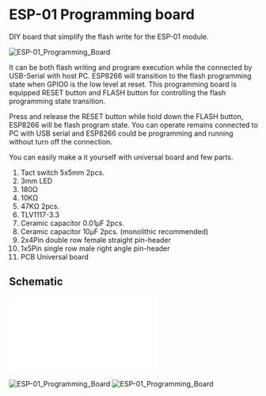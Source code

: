 # ESP-01 Programming board

DIY board that simplify the flash write for the ESP-01 module.


![ESP-01_Programming_Board](wiki/images/ESP-01_Programming_Board_pic01.jpg)

It can be both flash writing and program execution while the connected by USB-Serial with host PC.
ESP8266 will transition to the flash programming state when GPIO0 is the low level at reset. This programming board is equipped RESET button and FLASH button for controlling the flash programming state transition. 

Press and release the RESET button while hold down the FLASH button, ESP8266 will be flash program state. You can operate remains connected to PC with USB serial and ESP8266 could be programming and running without turn off the connection.

You can easily make a it yourself with universal board and few parts.

1. Tact switch 5x5mm 2pcs.
2. 3mm LED
3. 180Ω
4. 10KΩ
5. 47KΩ 2pcs.
6. TLV1117-3.3
7. Ceramic capacitor 0.01μF 2pcs.
8. Ceramic capacitor 10μF 2pcs. (monolithic recommended)
9. 2x4Pin double row female straight pin-header
10. 1x5Pin single row male right angle pin-header
11. PCB Universal board

## Schematic
![schematic](ESP-01_Breakout_Board.sch.pdf)

![ESP-01_Programming_Board](https://raw.github.com/wik/Hieromon/ESP-01_Programming_Board/images/ESP-01_Programming_Board_pic02.jpg)
![ESP-01_Programming_Board](https://raw.github.com/wik/Hieromon/ESP-01_Programming_Board/images/ESP-01_Programming_Board_pic03.jpg)
